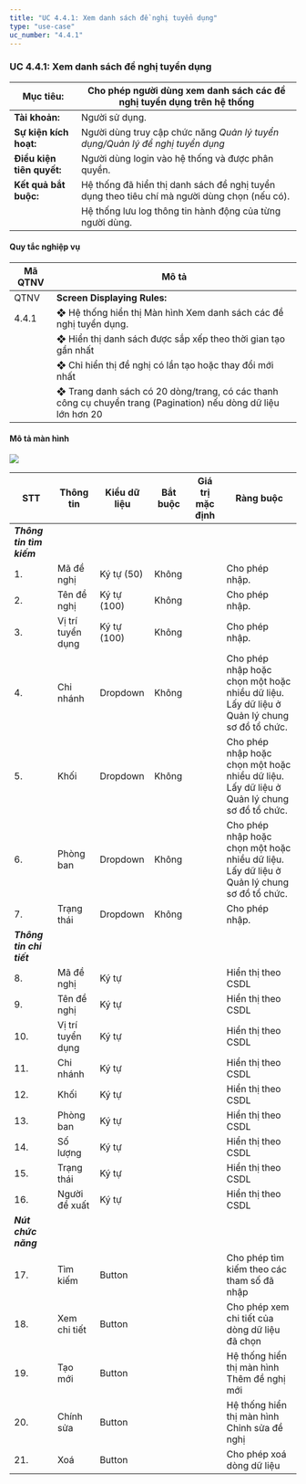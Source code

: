 ```yaml
---
title: "UC 4.4.1: Xem danh sách đề nghị tuyển dụng"
type: "use-case"
uc_number: "4.4.1"
---
```


### UC 4.4.1: Xem danh sách đề nghị tuyển dụng

| **Mục tiêu:** | Cho phép người dùng xem danh sách các đề nghị tuyển dụng trên hệ thống |
| --- | --- |
| **Tài khoản:** | Người sử dụng. |
| **Sự kiện kích hoạt:** | Người dùng truy cập chức năng *Quản lý tuyển dụng/Quản lý đề nghị tuyển dụng* |
| **Điều kiện tiên quyết:** | Người dùng login vào hệ thống và được phân quyền. |
| **Kết quả bắt buộc:** | Hệ thống đã hiển thị danh sách đề nghị tuyển dụng theo tiêu chí mà người dùng chọn (nếu có). |
|  | Hệ thống lưu log thông tin hành động của từng người dùng. |

####  Quy tắc nghiệp vụ

| **Mã QTNV** | **Mô tả** |
| --- | --- |
| QTNV | **Screen Displaying Rules:** |
| 4.4.1 | ❖ Hệ thống hiển thị Màn hình Xem danh sách các đề nghị tuyển dụng. |
|  | ❖ Hiển thị danh sách được sắp xếp theo thời gian tạo gần nhất |
|  | ❖ Chỉ hiển thị đề nghị có lần tạo hoặc thay đổi mới nhất |
|  | ❖ Trang danh sách có 20 dòng/trang, có các thanh công cụ chuyển trang (Pagination) nếu dòng dữ liệu lớn hơn 20 |

#### Mô tả màn hình

![](media/image28.png)

| **STT** | **Thông tin** | **Kiểu dữ liệu** | **Bắt buộc** | **Giá trị mặc định** | **Ràng buộc** |
| --- | --- | --- | --- | --- | --- |
| ***Thông tin tìm kiếm*** |  |  |  |  |  |
| 1\. | Mã đề nghị | Ký tự (50) | Không |  | Cho phép nhập. |
| 2\. | Tên đề nghị | Ký tự (100) | Không |  | Cho phép nhập. |
| 3\. | Vị trí tuyển dụng | Ký tự (100) | Không |  | Cho phép nhập. |
| 4\. | Chi nhánh | Dropdown | Không |  | Cho phép nhập hoặc chọn một hoặc nhiều dữ liệu. Lấy dữ liệu ở Quản lý chung sơ đồ tổ chức. |
| 5\. | Khối | Dropdown | Không |  | Cho phép nhập hoặc chọn một hoặc nhiều dữ liệu. Lấy dữ liệu ở Quản lý chung sơ đồ tổ chức. |
| 6\. | Phòng ban | Dropdown | Không |  | Cho phép nhập hoặc chọn một hoặc nhiều dữ liệu. Lấy dữ liệu ở Quản lý chung sơ đồ tổ chức. |
| 7\. | Trạng thái | Dropdown | Không |  | Cho phép nhập. |
| ***Thông tin chi tiết*** |  |  |  |  |  |
| 8\. | Mã đề nghị | Ký tự |  |  | Hiển thị theo CSDL |
| 9\. | Tên đề nghị | Ký tự |  |  | Hiển thị theo CSDL |
| 10\. | Vị trí tuyển dụng | Ký tự |  |  | Hiển thị theo CSDL |
| 11\. | Chi nhánh | Ký tự |  |  | Hiển thị theo CSDL |
| 12\. | Khối | Ký tự |  |  | Hiển thị theo CSDL |
| 13\. | Phòng ban | Ký tự |  |  | Hiển thị theo CSDL |
| 14\. | Số lượng | Ký tự |  |  | Hiển thị theo CSDL |
| 15\. | Trạng thái | Ký tự |  |  | Hiển thị theo CSDL |
| 16\. | Người đề xuất | Ký tự |  |  | Hiển thị theo CSDL |
| ***Nút chức năng*** |  |  |  |  |  |
| 17\. | Tìm kiếm | Button |  |  | Cho phép tìm kiếm theo các tham số đã nhập |
| 18\. | Xem chi tiết | Button |  |  | Cho phép xem chi tiết của dòng dữ liệu đã chọn |
| 19\. | Tạo mới | Button |  |  | Hệ thống hiển thị màn hình Thêm đề nghị mới |
| 20\. | Chính sửa | Button |  |  | Hệ thống hiển thị màn hình Chỉnh sửa đề nghị |
| 21\. | Xoá | Button |  |  | Cho phép xoá dòng dữ liệu |

